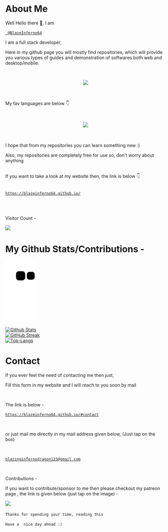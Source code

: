 # About Me
Well Hello there 👋, I am
<a href="https://github.com/BlazeInferno64/BlazeInferno64">
 
```
 @BlazeInferno64
```
 </a>
<p>
I am a full stack developer,</li>
 
 <br>
 

Here in my github page you will mostly find repositories, which will provide you various types of guides and demonstration of softwares both web and desktop/mobile.
 
 
 <br>
 
 <p align="center">
  <img src="https://skillicons.dev/icons?perline=7&theme=dark&i=react,nodejs,python,cpp"/>
</p>
 
 

 <br>
 
My fav languages are below 👇
 
 <br>
 
 <p align="center">
  <img src="https://skillicons.dev/icons?perline=7&theme=dark&i=python,cpp,c,cs,html,css,js,php"/>
</p>
 
 <br>

 I hope that from my repositories you can learn something new :)
 
 Also, my repositories are completely free for use so, don't worry about anything 
 </p>

 
 <br>
If you want to take a look at my website then, the link is below 👇
 
 <br>
 
 <br>
 
 <a href="https://blazeinferno64.github.io/">
 
```
https://blazeinferno64.github.io/
```
 
 </a>


<br>

<!-- <p align="center">
  <img src="https://skillicons.dev/icons?perline=7&theme=dark&i=jquery,gcp,php,python,java,ts,js,nodejs,aws,azure,github,cloudflare,linux,firebase,react,vue,docker,django,express,mongodb,mysql,cpp,c,cs,electron,flask,html,css,raspberrypi,vscode,visualstudio"/>
</p> -->

<br>

Visitor Count -
<!--![visitors]([https://visitor-badge.glitch.me/badge?page_id=BlazeInferno64&left_color=black&right_color=blue](https://profile-counter.glitch.me/blazeinferno64/count.svg))-->
<img src="https://profile-counter.glitch.me/blazeinferno64/count.svg">
<br>

# My Github Stats/Contributions -

<a href="https://github.com/BlazeInferno64" target="_blank" >
<img src="https://raw.githubusercontent.com/BlazeInferno64/BlazeInferno64/output/github-contribution-grid-snake.svg">
</a>

[![Github Stats](https://github-readme-stats.vercel.app/api?username=BlazeInferno64&count_private=true&show_icons=true&include_all_commits=true&theme=radical)](https://github.com/BlazeInferno64)
<br>
[![GitHub Streak](https://github-readme-streak-stats.herokuapp.com?user=BlazeInferno64&theme=dark)](https://github.com/BlazeInferno64)
<br>
[![Top-Langs](https://github-readme-stats.vercel.app/api/top-langs/?username=BlazeInferno64&theme=radical&layout=compact)](https://github.com/BlazeInferno64?tab=repositories)
<br>

# Contact

If you ever feel the need of contacting me then just,

Fill this form in my website and I will reach to you soon by mail

<br>

The link is below -
 
 <a href="https://blazeinferno64.github.io/#contact">
 
```
https://blazeinferno64.github.io/#contact
```
 </a>
<br>

or just mail me directly in my mail address given below, (Just tap on the box)

<br>
<a href="mailto:blazinginfernodragon123@gmail.com" target="_blank">

```
blazinginfernodragon123@gmail.com
```
</a>
<br>

Contributions -

If you want to contribute/sponsor to me then please checkout my patreon page ,
the link is given below (just tap on the image) -

<a href="https://patreon.com/blaizinginfernodragon123" target="_blank">
<img src="https://1.bp.blogspot.com/-7bPYnbDpDMg/YFfPMuFKyyI/AAAAAAAAS6A/8F8MMmMP4AQSACqo1EAshGTQhm0HEaKygCLcBGAsYHQ/s640/76jg.png">
</a>

`
Thanks for spending your time, reading this 
`

`
Have a  nice day ahead :)
`


<!---
BlazeInferno64/BlazeInferno64 is a ✨ special ✨ repository because its `README.md` (this file) appears on your GitHub profile.
You can click the Preview link to take a look at your changes.
--->
